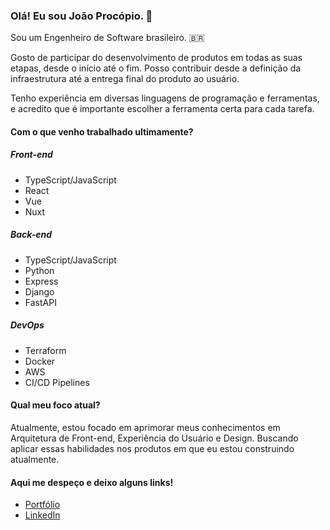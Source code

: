 ### Olá! Eu sou João Procópio. 👋

Sou um Engenheiro de Software brasileiro. 🇧🇷

Gosto de participar do desenvolvimento de produtos em todas as suas etapas, desde o início até o fim. Posso contribuir desde a definição da infraestrutura até a entrega final do produto ao usuário.

Tenho experiência em diversas linguagens de programação e ferramentas, e acredito que é importante escolher a ferramenta certa para cada tarefa.

#### Com o que venho trabalhado ultimamente?

##### Front-end
  - TypeScript/JavaScript
  - React
  - Vue
  - Nuxt

##### Back-end

  - TypeScript/JavaScript
  - Python
  - Express
  - Django
  - FastAPI

##### DevOps
  - Terraform
  - Docker
  - AWS
  - CI/CD Pipelines

#### Qual meu foco atual?

Atualmente, estou focado em aprimorar meus conhecimentos em Arquitetura de Front-end, Experiência do Usuário e Design. Buscando aplicar essas habilidades nos produtos em que eu estou construindo atualmente.

#### Aqui me despeço e deixo alguns links!

- [Portfólio](https://joaoprocopio.com.br/)
- [LinkedIn](https://www.linkedin.com/in/joao-procopio/)